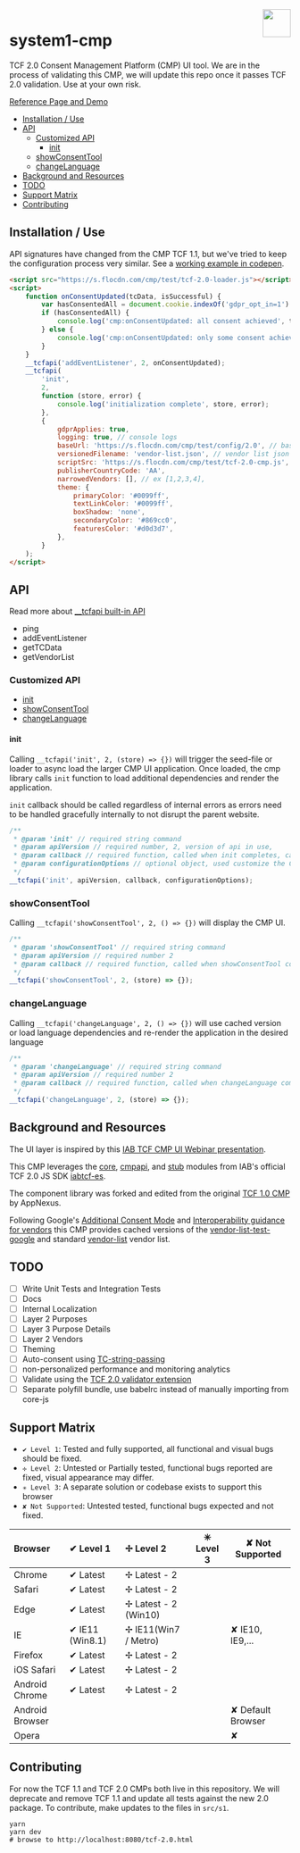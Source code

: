 <img align="right" width="50" src="https://s.flocdn.com/@s1/ads-coordinator/reference/fa9924f562bd5be7831df8ca2d285b1f.gif" />

# system1-cmp

TCF 2.0 Consent Management Platform (CMP) UI tool. We are in the process of validating this CMP, we will update this repo once it passes TCF 2.0 validation. Use at your own risk.

[Reference Page and Demo](https://s.flocdn.com/cmp/test/tcf-2.0.html)

<!-- START doctoc generated TOC please keep comment here to allow auto update -->
<!-- DON'T EDIT THIS SECTION, INSTEAD RE-RUN doctoc TO UPDATE -->


- [Installation / Use](#installation--use)
- [API](#api)
  - [Customized API](#customized-api)
    - [init](#init)
  - [showConsentTool](#showconsenttool)
  - [changeLanguage](#changelanguage)
- [Background and Resources](#background-and-resources)
- [TODO](#todo)
- [Support Matrix](#support-matrix)
- [Contributing](#contributing)

<!-- END doctoc generated TOC please keep comment here to allow auto update -->

## Installation / Use

API signatures have changed from the CMP TCF 1.1, but we've tried to keep the configuration process very similar. See a [working example in codepen](https://codepen.io/potench/pen/GRZZprw).

```html
<script src="https://s.flocdn.com/cmp/test/tcf-2.0-loader.js"></script>
<script>
	function onConsentUpdated(tcData, isSuccessful) {
		var hasConsentedAll = document.cookie.indexOf('gdpr_opt_in=1') >= 0;
		if (hasConsentedAll) {
			console.log('cmp:onConsentUpdated: all consent achieved', tcData);
		} else {
			console.log('cmp:onConsentUpdated: only some consent achieved', tcData);
		}
	}
	__tcfapi('addEventListener', 2, onConsentUpdated);
	__tcfapi(
		'init',
		2,
		function (store, error) {
			console.log('initialization complete', store, error);
		},
		{
			gdprApplies: true,
			logging: true, // console logs
			baseUrl: 'https://s.flocdn.com/cmp/test/config/2.0', // base url for vendor-lists
			versionedFilename: 'vendor-list.json', // vendor list json
			scriptSrc: 'https://s.flocdn.com/cmp/test/tcf-2.0-cmp.js', // cmp SDK
			publisherCountryCode: 'AA',
			narrowedVendors: [], // ex [1,2,3,4],
			theme: {
				primaryColor: '#0099ff',
				textLinkColor: '#0099ff',
				boxShadow: 'none',
				secondaryColor: '#869cc0',
				featuresColor: '#d0d3d7',
			},
		}
	);
</script>
```

## API

Read more about [\_\_tcfapi built-in API](https://github.com/InteractiveAdvertisingBureau/GDPR-Transparency-and-Consent-Framework/blob/master/CMP%20JS%20API%20v1.1%20Final.md#what-api-will-need-to-be-provided-by-the-cmp-)

- ping
- addEventListener
- getTCData
- getVendorList

### Customized API

- [init](#init)
- [showConsentTool](#showConsentTool)
- [changeLanguage](#changeLanguage)

#### init

Calling `__tcfapi('init', 2, (store) => {})` will trigger the seed-file or loader to async load the larger CMP UI application. Once loaded, the cmp library calls `init` function to load additional dependencies and render the application.

`init` callback should be called regardless of internal errors as errors need to be handled gracefully internally to not disrupt the parent website.

```js
/**
 * @param 'init' // required string command
 * @param apiVersion // required number, 2, version of api in use,
 * @param callback // required function, called when init completes, called with `store`
 * @param configurationOptions // optional object, used customize the CMP
 */
__tcfapi('init', apiVersion, callback, configurationOptions);
```

### showConsentTool

Calling `__tcfapi('showConsentTool', 2, () => {})` will display the CMP UI.

```js
/**
 * @param 'showConsentTool' // required string command
 * @param apiVersion // required number 2
 * @param callback // required function, called when showConsentTool complete, called with `store`
 */
__tcfapi('showConsentTool', 2, (store) => {});
```

### changeLanguage

Calling `__tcfapi('changeLanguage', 2, () => {})` will use cached version or load language dependencies and re-render the application in the desired language

```js
/**
 * @param 'changeLanguage' // required string command
 * @param apiVersion // required number 2
 * @param callback // required function, called when changeLanguage completes, called with `store` and result
 */
__tcfapi('changeLanguage', 2, (store) => {});
```

## Background and Resources

The UI layer is inspired by this [IAB TCF CMP UI Webinar presentation](https://iabeurope.eu/wp-content/uploads/2020/01/2020-01-21-TCF-v2.0-CMP-UI-Webinar.pdf).

This CMP leverages the [core](https://github.com/InteractiveAdvertisingBureau/iabtcf-es/blob/master/modules/core#iabtcfcore), [cmpapi](https://github.com/InteractiveAdvertisingBureau/iabtcf-es/blob/master/modules/cmpapi#iabtcfcmpapi), and [stub](https://github.com/InteractiveAdvertisingBureau/iabtcf-es/blob/master/modules/stub#iabtcfstub) modules from IAB's official TCF 2.0 JS SDK [iabtcf-es](https://github.com/InteractiveAdvertisingBureau/iabtcf-es).

The component library was forked and edited from the original [TCF 1.0 CMP](https://github.com/appnexus/cmp) by AppNexus.

Following Google's [Additional Consent Mode](https://support.google.com/admanager/answer/9681920?hl=en&ref_topic=9760861) and [Interoperability guidance for vendors](https://support.google.com/admanager/answer/9461778?hl=en) this CMP provides cached versions of the [vendor-list-test-google](https://vendorlist.consensu.org/v2/vendor-list-test-google.json) and standard [vendor-list](https://vendorlist.consensu.org/v2/vendor-list.json) vendor list.

## TODO

- [ ] Write Unit Tests and Integration Tests
- [ ] Docs
- [ ] Internal Localization
- [ ] Layer 2 Purposes
- [ ] Layer 3 Purpose Details
- [ ] Layer 2 Vendors
- [ ] Theming
- [ ] Auto-consent using [TC-string-passing](https://github.com/InteractiveAdvertisingBureau/GDPR-Transparency-and-Consent-Framework/blob/master/TCFv2/IAB%20Tech%20Lab%20-%20Consent%20string%20and%20vendor%20list%20formats%20v2.md#full-tc-string-passing)
- [ ] non-personalized performance and monitoring analytics
- [ ] Validate using the [TCF 2.0 validator extension](https://cmp-validator.consensu.org/chrome-extension/latest/IAB-Europe-CMP-Validator-User-Guide.pdf)
- [ ] Separate polyfill bundle, use babelrc instead of manually importing from core-js

## Support Matrix

- `✔ Level 1`: Tested and fully supported, all functional and visual bugs should be fixed.
- `✢ Level 2`: Untested or Partially tested, functional bugs reported are fixed, visual appearance may differ.
- `✳ Level 3`: A separate solution or codebase exists to support this browser
- `✘ Not Supported`: Untested tested, functional bugs expected and not fixed.

| Browser         | ✔ Level 1       | ✢ Level 2            | ✳ Level 3 | ✘ Not Supported   |
| :-------------- | :-------------- | :------------------- | --------- | ----------------- |
| Chrome          | ✔ Latest        | ✢ Latest - 2         |           |                   |
| Safari          | ✔ Latest        | ✢ Latest - 2         |           |                   |
| Edge            | ✔ Latest        | ✢ Latest - 2 (Win10) |           |                   |
| IE              | ✔ IE11 (Win8.1) | ✢ IE11(Win7 / Metro) |           | ✘ IE10, IE9,...   |
| Firefox         | ✔ Latest        | ✢ Latest - 2         |           |                   |
| iOS Safari      | ✔ Latest        | ✢ Latest - 2         |           |                   |
| Android Chrome  | ✔ Latest        | ✢ Latest - 2         |           |                   |
| Android Browser |                 |                      |           | ✘ Default Browser |
| Opera           |                 |                      |           | ✘                 |

## Contributing

For now the TCF 1.1 and TCF 2.0 CMPs both live in this repository. We will deprecate and remove TCF 1.1 and update all tests against the new 2.0 package. To contribute, make updates to the files in `src/s1`.

```
yarn
yarn dev
# browse to http://localhost:8080/tcf-2.0.html
```
